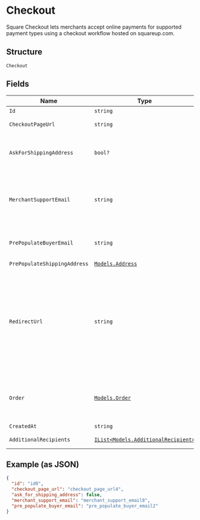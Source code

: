 
# Checkout

Square Checkout lets merchants accept online payments for supported
payment types using a checkout workflow hosted on squareup.com.

## Structure

`Checkout`

## Fields

| Name | Type | Tags | Description |
|  --- | --- | --- | --- |
| `Id` | `string` | Optional | ID generated by Square Checkout when a new checkout is requested. |
| `CheckoutPageUrl` | `string` | Optional | The URL that the buyer's browser should be redirected to after the<br>checkout is completed. |
| `AskForShippingAddress` | `bool?` | Optional | If `true`, Square Checkout will collect shipping information on your<br>behalf and store that information with the transaction information in your<br>Square Dashboard.<br><br>Default: `false`. |
| `MerchantSupportEmail` | `string` | Optional | The email address to display on the Square Checkout confirmation page<br>and confirmation email that the buyer can use to contact the merchant.<br><br>If this value is not set, the confirmation page and email will display the<br>primary email address associated with the merchant's Square account.<br><br>Default: none; only exists if explicitly set. |
| `PrePopulateBuyerEmail` | `string` | Optional | If provided, the buyer's email is pre-populated on the checkout page<br>as an editable text field.<br><br>Default: none; only exists if explicitly set. |
| `PrePopulateShippingAddress` | [`Models.Address`](/doc/models/address.md) | Optional | Represents a physical address. |
| `RedirectUrl` | `string` | Optional | The URL to redirect to after checkout is completed with `checkoutId`,<br>Square's `orderId`, `transactionId`, and `referenceId` appended as URL<br>parameters. For example, if the provided redirect_url is<br>`http://www.example.com/order-complete`, a successful transaction redirects<br>the customer to:<br><br><pre><code>http://www.example.com/order-complete?checkoutId=xxxxxx&amp;orderId=xxxxxx&amp;referenceId=xxxxxx&amp;transactionId=xxxxxx</code></pre><br>If you do not provide a redirect URL, Square Checkout will display an order<br>confirmation page on your behalf; however Square strongly recommends that<br>you provide a redirect URL so you can verify the transaction results and<br>finalize the order through your existing/normal confirmation workflow. |
| `Order` | [`Models.Order`](/doc/models/order.md) | Optional | Contains all information related to a single order to process with Square,<br>including line items that specify the products to purchase. `Order` objects also<br>include information about any associated tenders, refunds, and returns.<br><br>All Connect V2 Transactions have all been converted to Orders including all associated<br>itemization data. |
| `CreatedAt` | `string` | Optional | The time when the checkout was created, in RFC 3339 format. |
| `AdditionalRecipients` | [`IList<Models.AdditionalRecipient>`](/doc/models/additional-recipient.md) | Optional | Additional recipients (other than the merchant) receiving a portion of this checkout.<br>For example, fees assessed on the purchase by a third party integration. |

## Example (as JSON)

```json
{
  "id": "id0",
  "checkout_page_url": "checkout_page_url4",
  "ask_for_shipping_address": false,
  "merchant_support_email": "merchant_support_email8",
  "pre_populate_buyer_email": "pre_populate_buyer_email2"
}
```

